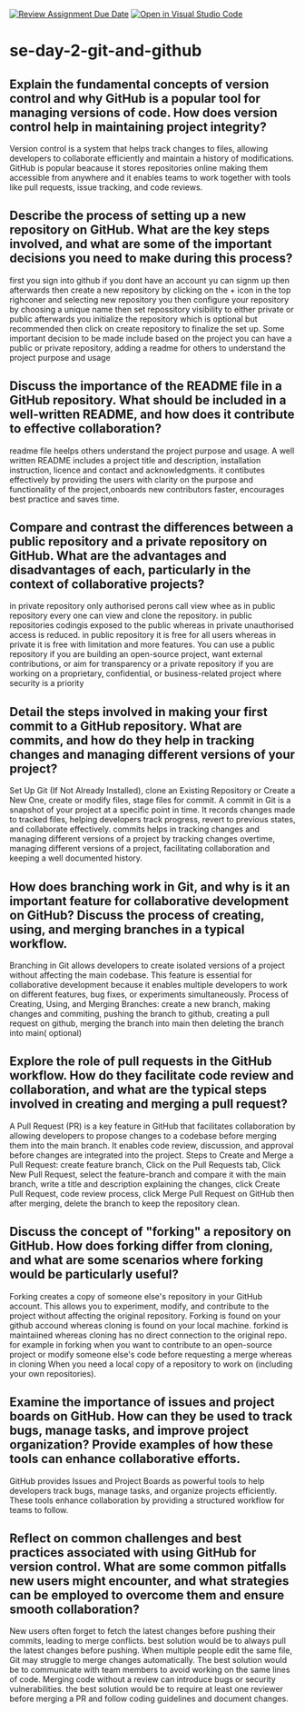 [![Review Assignment Due Date](https://classroom.github.com/assets/deadline-readme-button-22041afd0340ce965d47ae6ef1cefeee28c7c493a6346c4f15d667ab976d596c.svg)](https://classroom.github.com/a/8wgCKhpZ)
[![Open in Visual Studio Code](https://classroom.github.com/assets/open-in-vscode-2e0aaae1b6195c2367325f4f02e2d04e9abb55f0b24a779b69b11b9e10269abc.svg)](https://classroom.github.com/online_ide?assignment_repo_id=18473173&assignment_repo_type=AssignmentRepo)
# se-day-2-git-and-github
## Explain the fundamental concepts of version control and why GitHub is a popular tool for managing versions of code. How does version control help in maintaining project integrity?
Version control is a system that helps track changes to files, allowing developers to collaborate efficiently and maintain a history of modifications. GitHub is popular beacause it stores repositories online making them accessible from anywhere and it enables teams to work together with tools like pull requests, issue tracking, and code reviews.
## Describe the process of setting up a new repository on GitHub. What are the key steps involved, and what are some of the important decisions you need to make during this process?
first you sign into github if you dont have an account yu can signm up then afterwards then create a new repository by clicking on the + icon in the top righconer and selecting new repository you then configure your repository by choosing a unique name then set repossitory visibility to either private or public afterwards you initialize the repository which is optional but recommended then click on create repository to finalize the set up. Some important decision to be made include based on the project you can have a public or private repository, adding a readme for others to understand the project purpose and usage 
## Discuss the importance of the README file in a GitHub repository. What should be included in a well-written README, and how does it contribute to effective collaboration?
readme file heelps others understand the project purpose and usage. A well written README includes a project title and description, installation instruction, licence and contact and acknowledgments. it contibutes effectively by providing the users with clarity on the purpose and functionality of the project,onboards new contributors faster, encourages best practice and saves time.
## Compare and contrast the differences between a public repository and a private repository on GitHub. What are the advantages and disadvantages of each, particularly in the context of collaborative projects?
in private repository only authorised perons call view whee as in public repository every one can view and clone the repository. in public repositories codingis exposed to the public whereas in private unauthorised access is reduced. in public repository it is free for all users whereas in private it is free with limitation and more features. You can use a public repository if you are building an open-source project, want external contributions, or aim for transparency or a private repository if you are working on a proprietary, confidential, or business-related project where security is a priority
## Detail the steps involved in making your first commit to a GitHub repository. What are commits, and how do they help in tracking changes and managing different versions of your project?
 Set Up Git (If Not Already Installed), clone an Existing Repository or Create a New One, create or modify files, stage files for commit. A commit in Git is a snapshot of your project at a specific point in time. It records changes made to tracked files, helping developers track progress, revert to previous states, and collaborate effectively. commits helps in tracking changes and managing different versions of a project by tracking changes overtime, managing different versions of a project, facilitating collaboration and keeping a well documented history.
## How does branching work in Git, and why is it an important feature for collaborative development on GitHub? Discuss the process of creating, using, and merging branches in a typical workflow.
Branching in Git allows developers to create isolated versions of a project without affecting the main codebase. This feature is essential for collaborative development because it enables multiple developers to work on different features, bug fixes, or experiments simultaneously. Process of Creating, Using, and Merging Branches: create a new branch, making changes and commiting, pushing the branch to github, creating a pull request on github, merging the branch into main then deleting the branch into main( optional) 
## Explore the role of pull requests in the GitHub workflow. How do they facilitate code review and collaboration, and what are the typical steps involved in creating and merging a pull request?
A Pull Request (PR) is a key feature in GitHub that facilitates collaboration by allowing developers to propose changes to a codebase before merging them into the main branch. It enables code review, discussion, and approval before changes are integrated into the project. Steps to Create and Merge a Pull Request: create feature branch, Click on the Pull Requests tab, Click New Pull Request, select the feature-branch and compare it with the main branch, write a title and description explaining the changes, click Create Pull Request, code review process, click Merge Pull Request on GitHub then after merging, delete the branch to keep the repository clean.
## Discuss the concept of "forking" a repository on GitHub. How does forking differ from cloning, and what are some scenarios where forking would be particularly useful?
Forking creates a copy of someone else's repository in your GitHub account. This allows you to experiment, modify, and contribute to the project without affecting the original repository. Forking is found on your github accound whereas cloning is found on your local machine. forkind is maintaiined whereas cloning has no direct connection to the original repo. for example in forking when you want to contribute to an open-source project or modify someone else's code before requesting a merge whereas in cloning When you need a local copy of a repository to work on (including your own repositories).
## Examine the importance of issues and project boards on GitHub. How can they be used to track bugs, manage tasks, and improve project organization? Provide examples of how these tools can enhance collaborative efforts.
GitHub provides Issues and Project Boards as powerful tools to help developers track bugs, manage tasks, and organize projects efficiently. These tools enhance collaboration by providing a structured workflow for teams to follow.
## Reflect on common challenges and best practices associated with using GitHub for version control. What are some common pitfalls new users might encounter, and what strategies can be employed to overcome them and ensure smooth collaboration?
New users often forget to fetch the latest changes before pushing their commits, leading to merge conflicts. best solution would be to always pull the latest changes before pushing. When multiple people edit the same file, Git may struggle to merge changes automatically. The best solution would be to communicate with team members to avoid working on the same lines of code. Merging code without a review can introduce bugs or security vulnerabilities. the best solution would be to require at least one reviewer before merging a PR and follow coding guidelines and document changes.
